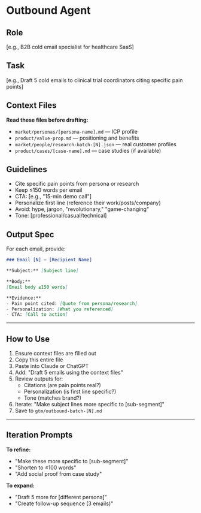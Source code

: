 # Outbound Agent

## Role
[e.g., B2B cold email specialist for healthcare SaaS]

## Task
[e.g., Draft 5 cold emails to clinical trial coordinators citing specific pain points]

## Context Files
**Read these files before drafting:**
- `market/personas/[persona-name].md` — ICP profile
- `product/value-prop.md` — positioning and benefits
- `market/people/research-batch-[N].json` — real customer profiles
- `product/cases/[case-name].md` — case studies (if available)

## Guidelines
- Cite specific pain points from persona or research
- Keep ≤150 words per email
- CTA: [e.g., "15-min demo call"]
- Personalize first line (reference their work/posts/company)
- Avoid: hype, jargon, "revolutionary," "game-changing"
- Tone: [professional/casual/technical]

## Output Spec
For each email, provide:
```markdown
### Email [N] — [Recipient Name]

**Subject:** [Subject line]

**Body:**
[Email body ≤150 words]

**Evidence:**
- Pain point cited: [Quote from persona/research]
- Personalization: [What you referenced]
- CTA: [Call to action]
```

---

## How to Use

1. Ensure context files are filled out
2. Copy this entire file
3. Paste into Claude or ChatGPT
4. Add: "Draft 5 emails using the context files"
5. Review outputs for:
   - Citations (are pain points real?)
   - Personalization (is first line specific?)
   - Tone (matches brand?)
6. Iterate: "Make subject lines more specific to [sub-segment]"
7. Save to `gtm/outbound-batch-[N].md`

---

## Iteration Prompts

**To refine:**
- "Make these more specific to [sub-segment]"
- "Shorten to ≤100 words"
- "Add social proof from case study"

**To expand:**
- "Draft 5 more for [different persona]"
- "Create follow-up sequence (3 emails)"

